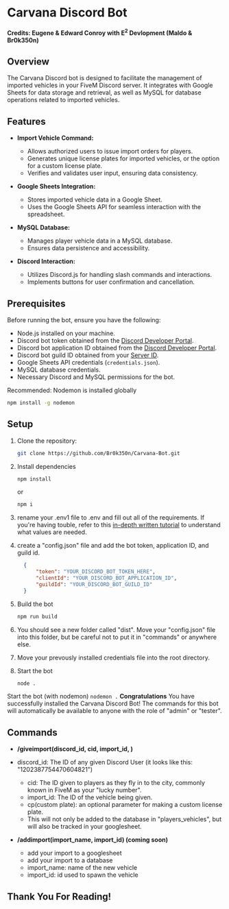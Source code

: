 # Carvana Discord Bot
**Credits: Eugene & Edward Conroy with E<sup>2</sup> Devlopment (Maldo & Br0k350n)**


## Overview

The Carvana Discord bot is designed to facilitate the management of imported vehicles in your FiveM Discord server. It integrates with Google Sheets for data storage and retrieval, as well as MySQL for database operations related to imported vehicles.

## Features

- **Import Vehicle Command:**
  - Allows authorized users to issue import orders for players.
  - Generates unique license plates for imported vehicles, or the option for a custom license plate.
  - Verifies and validates user input, ensuring data consistency.

- **Google Sheets Integration:**
  - Stores imported vehicle data in a Google Sheet.
  - Uses the Google Sheets API for seamless interaction with the spreadsheet.

- **MySQL Database:**
  - Manages player vehicle data in a MySQL database.
  - Ensures data persistence and accessibility.

- **Discord Interaction:**
  - Utilizes Discord.js for handling slash commands and interactions.
  - Implements buttons for user confirmation and cancellation.

## Prerequisites

Before running the bot, ensure you have the following:

- Node.js installed on your machine.
- Discord bot token obtained from the [Discord Developer Portal](https://discord.com/developers/applications).
- Discord bot application ID obtained from the [Discord Developer Portal](https://discord.com/developers/applications).
- Discord bot guild ID obtained from your [Server ID](https://www.alphr.com/discord-find-server-id/).
- Google Sheets API credentials (`credentials.json`).
- MySQL database credentials.
- Necessary Discord and MySQL permissions for the bot.

Recommended: Nodemon is installed globally

  ```bash
  npm install -g nodemon
  ```
## Setup
1. Clone the repository:

   ```bash
   git clone https://github.com/Br0k350n/Carvana-Bot.git
   ```
2. Install dependencies

    ```bash
    npm install
    ```
    or 
    ```bash
    npm i
    ```
3. rename your .env1 file to .env and fill out all of the requirements. If you're having touble, refer to this [in-depth written tutorial](https://dev.to/ku6ryo/google-sheets-api-in-typescript-setup-and-hello-world-10oh) to understand what values are needed.
4. create a "config.json" file and add the bot token, application ID, and guild id.
    ```json
      {
          "token": "YOUR_DISCORD_BOT_TOKEN_HERE",
          "clientId": "YOUR_DISCORD_BOT_APPLICATION_ID",
          "guildId": "YOUR_DISCORD_BOT_GUILD_ID"
      }
    ```
5. Build the bot
   ```bash
   npm run build
   ```
6. You should see a new folder called "dist". Move your "config.json" file into this folder, but be careful not to put it in "commands" or anywhere else.
7. Move your prevously installed credentials file into the root directory.
8. Start the bot
   ```bash
   node .
   ```
Start the bot (with nodemon)
    ```
    nodemon .
    ```
**Congratulations** You have successfully installed the Carvana Discord Bot! The commands for this bot will automatically be available to anyone with the role of "admin" or "tester".
## Commands
  - **/giveimport(discord_id, cid, import_id, <cp>)**
  - discord_id: The ID of any given Discord User (it looks like this: "1202387754470604821")
    - cid: The ID given to players as they fly in to the city, commonly known in FiveM as your "lucky number".
    - import_id: The ID of the vehicle being given.
    - cp(custom plate): an optional parameter for making a custom license plate.
    - This will not only be added to the database in "players_vehicles", but will also be tracked in your googlesheet.

- **/addimport(import_name, import_id) (coming soon)**
  - add your import to a googlesheet
  - add your import to a database
  - import_name: name of the new vehicle
  - import_id: id used to spawn the vehicle

## Thank You For Reading!
    
